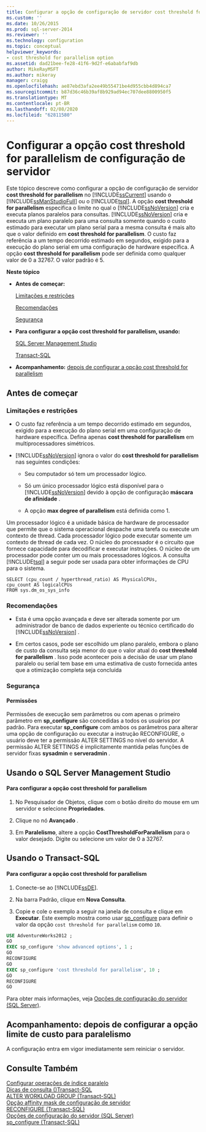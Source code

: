```yaml
---
title: Configurar a opção de configuração de servidor cost threshold for parallelism | Microsoft Docs
ms.custom: ''
ms.date: 10/26/2015
ms.prod: sql-server-2014
ms.reviewer: ''
ms.technology: configuration
ms.topic: conceptual
helpviewer_keywords:
- cost threshold for parallelism option
ms.assetid: dad21bee-fe28-41f6-9d2f-e6ababfaf9db
author: MikeRayMSFT
ms.author: mikeray
manager: craigg
ms.openlocfilehash: ae87ebd3afa2ee49b55471be4d955cbb4d894ca7
ms.sourcegitcommit: b87d36c46b39af8b929ad94ec707dee8800950f5
ms.translationtype: MT
ms.contentlocale: pt-BR
ms.lasthandoff: 02/08/2020
ms.locfileid: "62811580"
---
```

# <a name="configure-the-cost-threshold-for-parallelism-server-configuration-option"></a>Configurar a opção cost threshold for parallelism de configuração de servidor
  Este tópico descreve como configurar a opção de configuração de servidor **cost threshold for parallelism** no [!INCLUDE[ssCurrent](../../includes/sscurrent-md.md)] usando o [!INCLUDE[ssManStudioFull](../../includes/ssmanstudiofull-md.md)] ou o [!INCLUDE[tsql](../../includes/tsql-md.md)]. A opção **cost threshold for parallelism** especifica o limite no qual o [!INCLUDE[ssNoVersion](../../includes/ssnoversion-md.md)] cria e executa planos paralelos para consultas. [!INCLUDE[ssNoVersion](../../includes/ssnoversion-md.md)] cria e executa um plano paralelo para uma consulta somente quando o custo estimado para executar um plano serial para a mesma consulta é mais alto que o valor definido em **cost threshold for parallelism**. O custo faz referência a um tempo decorrido estimado em segundos, exigido para a execução do plano serial em uma configuração de hardware específica. A opção **cost threshold for parallelism** pode ser definida como qualquer valor de 0 a 32767. O valor padrão é 5.  
  
 **Neste tópico**  
  
-   **Antes de começar:**  
  
     [Limitações e restrições](#Restrictions)  
  
     [Recomendações](#Recommendations)  
  
     [Segurança](#Security)  
  
-   **Para configurar a opção cost threshold for parallelism, usando:**  
  
     [SQL Server Management Studio](#SSMSProcedure)  
  
     [Transact-SQL](#TsqlProcedure)  
  
-   **Acompanhamento:**  [depois de configurar a opção cost threshold for parallelism](#FollowUp)  
  
##  <a name="BeforeYouBegin"></a> Antes de começar  
  
###  <a name="Restrictions"></a> Limitações e restrições  
  
-   O custo faz referência a um tempo decorrido estimado em segundos, exigido para a execução do plano serial em uma configuração de hardware específica. Defina apenas **cost threshold for parallelism** em multiprocessadores simétricos.  
  
-   [!INCLUDE[ssNoVersion](../../includes/ssnoversion-md.md)] ignora o valor do **cost threshold for parallelism** nas seguintes condições:  
  
    -   Seu computador só tem um processador lógico.  
  
    -   Só um único processador lógico está disponível para o [!INCLUDE[ssNoVersion](../../includes/ssnoversion-md.md)] devido à opção de configuração **máscara de afinidade** .  
  
    -   A opção **max degree of parallelism** está definida como 1.  
  
 Um processador lógico é a unidade básica de hardware de processador que permite que o sistema operacional despache uma tarefa ou execute um contexto de thread. Cada processador lógico pode executar somente um contexto de thread de cada vez. O núcleo do processador é o circuito que fornece capacidade para decodificar e executar instruções. O núcleo de um processador pode conter um ou mais processadores lógicos. A consulta [!INCLUDE[tsql](../../includes/tsql-md.md)] a seguir pode ser usada para obter informações de CPU para o sistema.  
  
```  
SELECT (cpu_count / hyperthread_ratio) AS PhysicalCPUs,   
cpu_count AS logicalCPUs   
FROM sys.dm_os_sys_info  
```  
  
###  <a name="Recommendations"></a> Recomendações  
  
-   Esta é uma opção avançada e deve ser alterada somente por um administrador de banco de dados experiente ou técnico certificado do [!INCLUDE[ssNoVersion](../../includes/ssnoversion-md.md)] .  
  
-   Em certos casos, pode ser escolhido um plano paralelo, embora o plano de custo da consulta seja menor do que o valor atual do **cost threshold for parallelism** . Isso pode acontecer pois a decisão de usar um plano paralelo ou serial tem base em uma estimativa de custo fornecida antes que a otimização completa seja concluída  
  
###  <a name="Security"></a> Segurança  
  
####  <a name="Permissions"></a> Permissões  
 Permissões de execução sem parâmetros ou com apenas o primeiro parâmetro em **sp_configure** são concedidas a todos os usuários por padrão. Para executar **sp_configure** com ambos os parâmetros para alterar uma opção de configuração ou executar a instrução RECONFIGURE, o usuário deve ter a permissão ALTER SETTINGS no nível do servidor. A permissão ALTER SETTINGS é implicitamente mantida pelas funções de servidor fixas **sysadmin** e **serveradmin** .  
  
##  <a name="SSMSProcedure"></a> Usando o SQL Server Management Studio  
  
#### <a name="to-configure-the-cost-threshold-for-parallelism-option"></a>Para configurar a opção cost threshold for parallelism  
  
1.  No Pesquisador de Objetos, clique com o botão direito do mouse em um servidor e selecione **Propriedades**.  
  
2.  Clique no nó **Avançado** .  
  
3.  Em **Paralelismo**, altere a opção **CostThresholdForParallelism** para o valor desejado. Digite ou selecione um valor de 0 a 32767.  
  
##  <a name="TsqlProcedure"></a> Usando o Transact-SQL  
  
#### <a name="to-configure-the-cost-threshold-for-parallelism-option"></a>Para configurar a opção cost threshold for parallelism  
  
1.  Conecte-se ao [!INCLUDE[ssDE](../../includes/ssde-md.md)].  
  
2.  Na barra Padrão, clique em **Nova Consulta**.  
  
3.  Copie e cole o exemplo a seguir na janela de consulta e clique em **Executar**. Este exemplo mostra como usar [sp_configure](/sql/relational-databases/system-stored-procedures/sp-configure-transact-sql) para definir o valor da opção `cost threshold for parallelism` como `10`.  
  
```sql  
USE AdventureWorks2012 ;  
GO  
EXEC sp_configure 'show advanced options', 1 ;  
GO  
RECONFIGURE  
GO  
EXEC sp_configure 'cost threshold for parallelism', 10 ;  
GO  
RECONFIGURE  
GO  
```  
  
 Para obter mais informações, veja [Opções de configuração do servidor &#40;SQL Server&#41;](server-configuration-options-sql-server.md).  
  
##  <a name="FollowUp"></a>Acompanhamento: depois de configurar a opção limite de custo para paralelismo  
 A configuração entra em vigor imediatamente sem reiniciar o servidor.  
  
## <a name="see-also"></a>Consulte Também  
 [Configurar operações de índice paralelo](../../relational-databases/indexes/configure-parallel-index-operations.md)   
 [Dicas de consulta &#40;&#41;Transact-SQL](/sql/t-sql/queries/hints-transact-sql-query)   
 [ALTER WORKLOAD GROUP &#40;Transact-SQL&#41;](/sql/t-sql/statements/alter-workload-group-transact-sql)   
 [Opção affinity mask de configuração de servidor](affinity-mask-server-configuration-option.md)   
 [RECONFIGURE &#40;Transact-SQL&#41;](/sql/t-sql/language-elements/reconfigure-transact-sql)   
 [Opções de configuração do servidor &#40;SQL Server&#41;](server-configuration-options-sql-server.md)   
 [sp_configure &#40;Transact-SQL&#41;](/sql/relational-databases/system-stored-procedures/sp-configure-transact-sql)  
  
  

